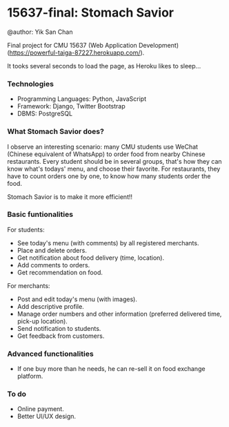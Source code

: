 # 15637-final: Stomach Savior

@author: Yik San Chan

Final project for CMU 15637 (Web Application Development) (https://powerful-taiga-87227.herokuapp.com/).

It tooks several seconds to load the page, as Heroku likes to sleep...

### Technologies

- Programming Languages: Python, JavaScript
- Framework: Django, Twitter Bootstrap
- DBMS: PostgreSQL

### What Stomach Savior does?

I observe an interesting scenario: many CMU students use WeChat (Chinese equivalent of WhatsApp) to order food from nearby Chinese restaurants. Every student should be in several groups, that's how they can know what's todays' menu, and choose their favorite. For restaurants, they have to count orders one by one, to know how many students order the food.

Stomach Savior is to make it more efficient!!

### Basic funtionalities

For students:

- See today's menu (with comments) by all registered merchants.
- Place and delete orders.
- Get notification about food delivery (time, location).
- Add comments to orders.
- Get recommendation on food.

For merchants:

- Post and edit today's menu (with images).
- Add descriptive profile.
- Manage order numbers and other information (preferred delivered time, pick-up location).
- Send notification to students.
- Get feedback from customers.

### Advanced functionalities

- If one buy more than he needs, he can re-sell it on food exchange platform.

### To do

- Online payment.
- Better UI/UX design.
